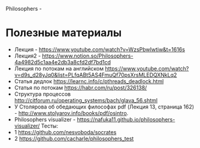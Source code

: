 Philosophers -
# Полезные материалы
- Лекция - https://www.youtube.com/watch?v=WzsPbwIwtiw&t=1616s
- Лекция2 - https://www.notion.so/Philosophers-4a4982d5c1aa4e2db3a8cfd2df7bd1cd
- Лекция по потокам на английском https://www.youtube.com/watch?v=d9s_d28yJq0&list=PLfqABt5AS4FmuQf70psXrsMLEDQXNkLq2
- Статья дедлок https://learnc.info/c/pthreads_deadlock.html
- Статья по потокам https://habr.com/ru/post/326138/
- Структура процессов http://citforum.ru/operating_systems/bach/glava_56.shtml
- У Столярова об обедающих философах pdf (Лекция 13, страница 162) - http://www.stolyarov.info/books/pdf/osintro.
- Philosophers visualizer - https://nafuka11.github.io/philosophers-visualizer/
Тесты:
- 1 https://github.com/nesvoboda/socrates
- 2 https://github.com/cacharle/philosophers_test
